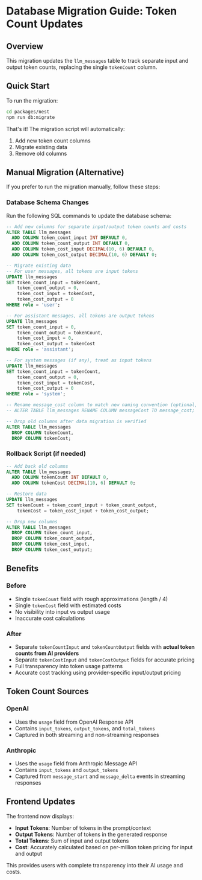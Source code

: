 # Database Migration Guide: Token Count Updates

## Overview

This migration updates the `llm_messages` table to track separate input and output token counts, replacing the single `tokenCount` column.

## Quick Start

To run the migration:

```bash
cd packages/nest
npm run db:migrate
```

That's it! The migration script will automatically:

1. Add new token count columns
2. Migrate existing data
3. Remove old columns

## Manual Migration (Alternative)

If you prefer to run the migration manually, follow these steps:

### Database Schema Changes

Run the following SQL commands to update the database schema:

```sql
-- Add new columns for separate input/output token counts and costs
ALTER TABLE llm_messages
  ADD COLUMN token_count_input INT DEFAULT 0,
  ADD COLUMN token_count_output INT DEFAULT 0,
  ADD COLUMN token_cost_input DECIMAL(10, 6) DEFAULT 0,
  ADD COLUMN token_cost_output DECIMAL(10, 6) DEFAULT 0;

-- Migrate existing data
-- For user messages, all tokens are input tokens
UPDATE llm_messages
SET token_count_input = tokenCount,
    token_count_output = 0,
    token_cost_input = tokenCost,
    token_cost_output = 0
WHERE role = 'user';

-- For assistant messages, all tokens are output tokens
UPDATE llm_messages
SET token_count_input = 0,
    token_count_output = tokenCount,
    token_cost_input = 0,
    token_cost_output = tokenCost
WHERE role = 'assistant';

-- For system messages (if any), treat as input tokens
UPDATE llm_messages
SET token_count_input = tokenCount,
    token_count_output = 0,
    token_cost_input = tokenCost,
    token_cost_output = 0
WHERE role = 'system';

-- Rename message_cost column to match new naming convention (optional, if not already named correctly)
-- ALTER TABLE llm_messages RENAME COLUMN messageCost TO message_cost;

-- Drop old columns after data migration is verified
ALTER TABLE llm_messages
  DROP COLUMN tokenCount,
  DROP COLUMN tokenCost;
```

### Rollback Script (if needed)

```sql
-- Add back old columns
ALTER TABLE llm_messages
  ADD COLUMN tokenCount INT DEFAULT 0,
  ADD COLUMN tokenCost DECIMAL(10, 6) DEFAULT 0;

-- Restore data
UPDATE llm_messages
SET tokenCount = token_count_input + token_count_output,
    tokenCost = token_cost_input + token_cost_output;

-- Drop new columns
ALTER TABLE llm_messages
  DROP COLUMN token_count_input,
  DROP COLUMN token_count_output,
  DROP COLUMN token_cost_input,
  DROP COLUMN token_cost_output;
```

## Benefits

### Before

- Single `tokenCount` field with rough approximations (length / 4)
- Single `tokenCost` field with estimated costs
- No visibility into input vs output usage
- Inaccurate cost calculations

### After

- Separate `tokenCountInput` and `tokenCountOutput` fields with **actual token counts from AI providers**
- Separate `tokenCostInput` and `tokenCostOutput` fields for accurate pricing
- Full transparency into token usage patterns
- Accurate cost tracking using provider-specific input/output pricing

## Token Count Sources

### OpenAI

- Uses the `usage` field from OpenAI Response API
- Contains `input_tokens`, `output_tokens`, and `total_tokens`
- Captured in both streaming and non-streaming responses

### Anthropic

- Uses the `usage` field from Anthropic Message API
- Contains `input_tokens` and `output_tokens`
- Captured from `message_start` and `message_delta` events in streaming responses

## Frontend Updates

The frontend now displays:

- **Input Tokens**: Number of tokens in the prompt/context
- **Output Tokens**: Number of tokens in the generated response
- **Total Tokens**: Sum of input and output tokens
- **Cost**: Accurately calculated based on per-million token pricing for input and output

This provides users with complete transparency into their AI usage and costs.
